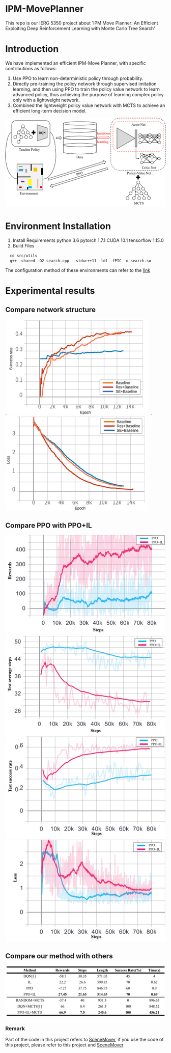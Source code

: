 # IPM-MovePlanner
This repo is our IERG 5350 project about 'IPM Move Planner: An Efficient Exploiting Deep Reinforcement Learning with Monte Carlo Tree Search'
# Introduction
We have implemented an efficient IPM-Move Planner, with specific contributions as follows:
1. Use PPO to learn non-deterministic policy through probability.
2. Directly pre-training the policy network through supervised imitation learning, and then using PPO to train the policy value network to learn advanced policy, thus achieving the purpose of learning complex policy only with a lightweight network.
3. Combined the lightweight policy value network with MCTS to achieve an efficient long-term decision model.

![image](https://github.com/baifanxxx/IPM-MovePlanner/blob/main/IPM-MovePlaner/figs/Structure_diagram.png)

# Environment Installation
1. Install Requirements
  python 3.6
  pytorch 1.7.1
  CUDA 10.1
  tensorflow 1.15.0
2. Build Files 
```
  cd src/utils
  g++ -shared -O2 search.cpp --std=c++11 -ldl -fPIC -o search.so
```
The configuration method of these environments can refer to the [link](https://github.com/HanqingWangAI/SceneMover)

# Experimental results
## Compare network structure
.<img src="https://github.com/baifanxxx/IPM-MovePlanner/blob/main/IPM-MovePlaner/figs/net_success_rate.jpg" width="450" height="300" />
.<img src="https://github.com/baifanxxx/IPM-MovePlanner/blob/main/IPM-MovePlaner/figs/net_loss.jpg" width="450" height="300" />

## Compare PPO with PPO+IL
![image](https://github.com/baifanxxx/IPM-MovePlanner/blob/main/IPM-MovePlaner/figs/rewards.png)
![image](https://github.com/baifanxxx/IPM-MovePlanner/blob/main/IPM-MovePlaner/figs/test_average_step.png)
![image](https://github.com/baifanxxx/IPM-MovePlanner/blob/main/IPM-MovePlaner/figs/test_success_rate.png)
![image](https://github.com/baifanxxx/IPM-MovePlanner/blob/main/IPM-MovePlaner/figs/loss.png)

## Compare our method with others
![image](https://github.com/baifanxxx/IPM-MovePlanner/blob/main/IPM-MovePlaner/figs/table.jpg)

### Remark
Part of the code in this project refers to [SceneMover](https://github.com/HanqingWangAI/SceneMover), if you use the code of this project, please refer to this project and [SceneMover](https://github.com/HanqingWangAI/SceneMover)

